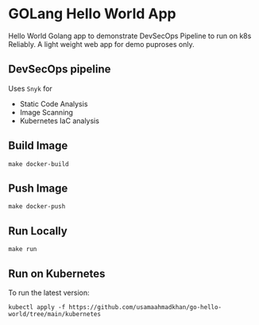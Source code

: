# GOLang Hello World App

Hello World Golang app to demonstrate DevSecOps Pipeline to run on k8s Reliably.
A light weight web app for demo puproses only.

## DevSecOps pipeline
Uses `Snyk` for

- Static Code Analysis
- Image Scanning
- Kubernetes IaC analysis

## Build Image
```
make docker-build
```

## Push Image
```
make docker-push
```

## Run Locally
```
make run
```

## Run on Kubernetes

To run the latest version:
```
kubectl apply -f https://github.com/usamaahmadkhan/go-hello-world/tree/main/kubernetes
```
